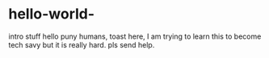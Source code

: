 # hello-world-
intro stuff 
hello puny humans, toast here, I am trying to learn this to become tech savy but it is really hard. pls send help.
